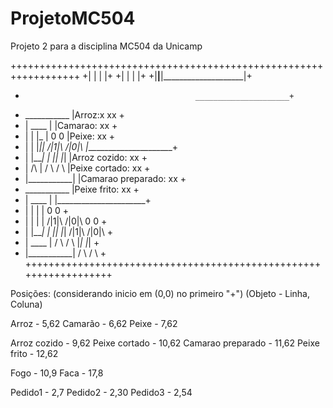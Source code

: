 # ProjetoMC504
Projeto 2 para a disciplina MC504 da Unicamp

++++++++++++++++++++++++++++++++++++++++++++++++++++++++++++++++++
+|                    |                    |                    |+
+|                    |                    |                    |+
+|____________________|____________________|____________________|+
+                                           _____________________+
+   ___________                           |Arroz:x            xx +
+  |    ____   |                          |Camarao:           xx +
+  |   |    |_ |   0      0               |Peixe:             xx +
+  |   |    |_|| /|1|\  /|0|\             |______________________+
+  |   |____|  |  |_|    |_|              |Arroz cozido:      xx +
+  |     /\    |  / \    / \              |Peixe cortado:     xx +
+  |___________|                          |Camarao preparado: xx +
+   ___________                           |Peixe frito:       xx +
+  |    ____   |                          |______________________+
+  |   |    |  |   0      0                                      +
+  |   |    |  | /|1|\  /|0|\                   0       0        +
+  |   |____|  |  |_|    |_|                  /|1|\   /|0|\      +
+  |    ____   |  / \    / \                   |_|     |_|       +
+  |___________|                               / \     / \       +
++++++++++++++++++++++++++++++++++++++++++++++++++++++++++++++++++


Posições: (considerando inicio em (0,0) no primeiro "+")
(Objeto - Linha, Coluna)

Arroz   - 5,62
Camarão - 6,62
Peixe   - 7,62

Arroz cozido      - 9,62
Peixe cortado     - 10,62
Camarao preparado - 11,62
Peixe frito       - 12,62

Fogo - 10,9
Faca - 17,8

Pedido1 - 2,7
Pedido2 - 2,30
Pedido3 - 2,54


